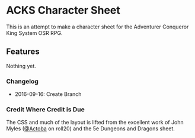 # ACKS Character Sheet

This is an attempt to make a character sheet for the Adventurer Conqueror King System OSR RPG.

## Features
Nothing yet.


### Changelog
* 2016-09-16: Create Branch

### Credit Where Credit is Due
The CSS and much of the layout is lifted from the excellent work of John Myles ([@Actoba](https://app.roll20.net/users/427494/actoba) on roll20) and the 5e Dungeons and Dragons sheet.
